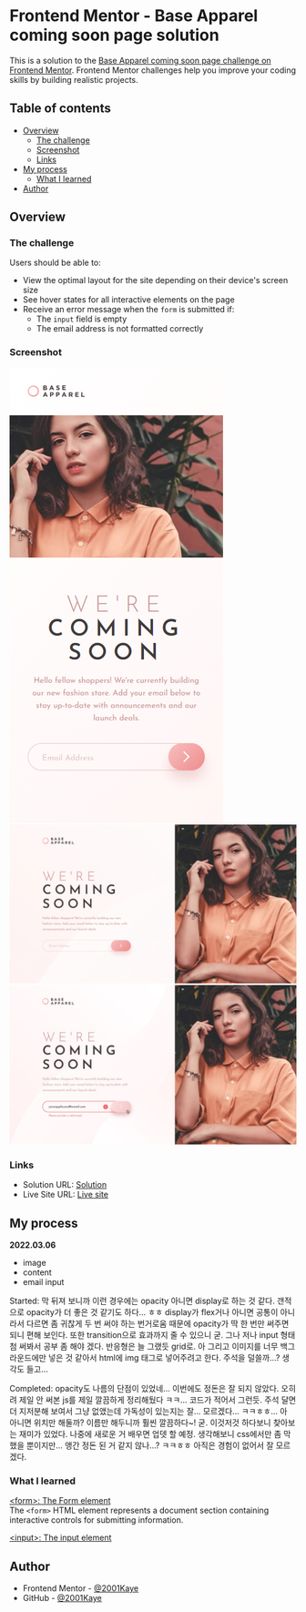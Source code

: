 # Frontend Mentor - Base Apparel coming soon page solution

This is a solution to the [Base Apparel coming soon page challenge on Frontend Mentor](https://www.frontendmentor.io/challenges/base-apparel-coming-soon-page-5d46b47f8db8a7063f9331a0). Frontend Mentor challenges help you improve your coding skills by building realistic projects.

## Table of contents

- [Overview](#overview)
  - [The challenge](#the-challenge)
  - [Screenshot](#screenshot)
  - [Links](#links)
- [My process](#my-process)
  - [What I learned](#what-i-learned)
- [Author](#author)

## Overview

### The challenge

Users should be able to:

- View the optimal layout for the site depending on their device's screen size
- See hover states for all interactive elements on the page
- Receive an error message when the `form` is submitted if:
  - The `input` field is empty
  - The email address is not formatted correctly

### Screenshot

![](./design/mobile-design.jpg)
![](./design/desktop-design.jpg)
![](./design/active-states.jpg)

### Links

- Solution URL: [Solution](https://your-solution-url.com)
- Live Site URL: [Live site](https://your-live-site-url.com)

## My process

**2022.03.06**
- image
- content
- email input

Started: 막 뒤져 보니까 이런 경우에는 opacity 아니면 display로 하는 것 같다. 갠적으로 opacity가 더 좋은 것 같기도 하다... ㅎㅎ display가 flex거나 아니면 공통이 아니라서 다르면 좀 귀찮게 두 번 써야 하는 번거로움 때문에 opacity가 딱 한 번만 써주면 되니 편해 보인다. 또한 transition으로 효과까지 줄 수 있으니 굳. 그나 저나 input 형태 첨 써봐서 공부 좀 해야 겠다. 반응형은 늘 그랬듯 grid로. 아 그리고 이미지를 너무 백그라운드에만 넣은 것 같아서 html에 img 태그로 넣어주려고 한다. 주석을 덜쓸까...? 생각도 들고...

Completed: opacity도 나름의 단점이 있었네... 이번에도 정돈은 잘 되지 않았다. 오히려 제일 안 써본 js를 제일 깔끔하게 정리해뒀다 ㅋㅋ... 코드가 적어서 그런듯. 주석 달면 더 지저분해 보여서 그냥 없앴는데 가독성이 있는지는 잘... 모르겠다... ㅋㅋㅎㅎ... 아 아니면 위치만 해둘까? 이름만 해두니까 훨씬 깔끔하다~! 굳. 이것저것 하다보니 찾아보는 재미가 있었다. 나중에 새로운 거 배우면 업뎃 할 예정. 생각해보니 css에서만 좀 막 했을 뿐이지만... 앵간 정돈 된 거 같지 않나...? ㅋㅋㅎㅎ 아직은 경험이 없어서 잘 모르겠다.

### What I learned

[&lt;form&gt;: The Form element](https://developer.mozilla.org/en-US/docs/Web/HTML/Element/form)   
The `<form>` HTML element represents a document section containing interactive controls for submitting information.

[&lt;input&gt;: The input element](https://developer.mozilla.org/en-US/docs/Web/HTML/Element/input)   

## Author

- Frontend Mentor - [@2001Kaye](https://www.frontendmentor.io/profile/jhan117)
- GitHub - [@2001Kaye](https://github.com/jhan117)
